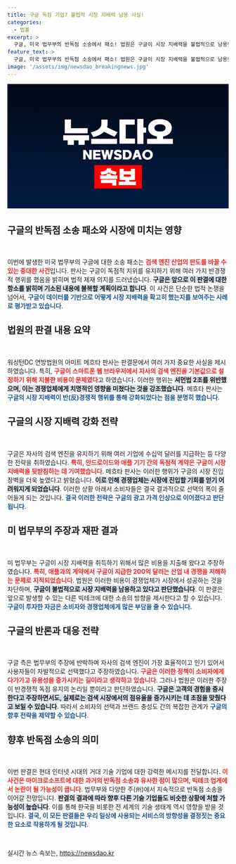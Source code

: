 ```yaml
---
title: 구글 독점 기업? 불법적 시장 지배력 남용 사실!
categories:
  - 법률
excerpt: >
  구글, 미국 법무부의 반독점 소송에서 패소! 법원은 구글이 시장 지배력을 불법적으로 남용했다고 판결하며, 검색 엔진 독점 논란이 다시 불거졌습니다. 구글의 미래는 어떻게 될까요?
feature_text: >
  구글, 미국 법무부의 반독점 소송에서 패소! 법원은 구글이 시장 지배력을 불법적으로 남용했다고 판결하며, 검색 엔진 독점 논란이 다시 불거졌습니다. 구글의 미래는 어떻게 될까요?
image: '/assets/img/newsdao_breakingnews.jpg'
---
```


<p><img src="/assets/img/newsdao_breakingnews.jpg" alt="pcversion 속보" /></p>

<h2 data-ke-size="size26">구글의 반독점 소송 패소와 시장에 미치는 영향</h2>

<p data-ke-size="size16">&nbsp;</p>

<p>이번에 발생한 미국 법무부의 구글에 대한 소송 패소는 <b><span style="color: #ee2323;">검색 엔진 산업의 판도를 바꿀 수 있는 중대한 사건</span></b>입니다. 판사는 구글이 독점적 지위를 유지하기 위해 여러 가지 반경쟁적 행위를 했음을 밝히며 법적 제재 의지를 드러냈습니다. <b><span style="background-color: #21538527;">구글은 앞으로 이 판결에 대한 항소를 밝히며 기소된 내용에 불복할 계획이라고 합니다</span></b>. 이 사건은 단순한 법적 논쟁을 넘어서, <b><span style="color: #1a5490;">구글이 데이터를 기반으로 어떻게 시장 지배력을 확고히 했는지를 보여주는 사례로 평가받고 있습니다</span></b>.</p>

<h2 data-ke-size="size26">법원의 판결 내용 요약</h2>

<p data-ke-size="size16">&nbsp;</p>

<p>워싱턴DC 연방법원의 아미트 메흐타 판사는 판결문에서 여러 가지 중요한 사실을 제시하였습니다. 특히, <b><span style="color: #ee2323;">구글이 스마트폰 웹 브라우저에서 자사의 검색 엔진을 기본값으로 설정하기 위해 지불한 비용이 문제였다</span></b>고 하였습니다. 이러한 행위는 <b><span style="background-color: #21538527;">셔먼법 2조를 위반했으며, 이는 경쟁업체에게 치명적인 영향을 미쳤다는 것을 강조했습니다</span></b>. 메흐타 판사는 <b><span style="color: #1a5490;">구글의 시장 지배력이 반(反)경쟁적 행위를 통해 강화되었다는 점을 분명히 했습니다</span></b>.</p>

<h2 data-ke-size="size26">구글의 시장 지배력 강화 전략</h2>

<p data-ke-size="size16">&nbsp;</p>

<p>구글은 자사의 검색 엔진을 유지하기 위해 여러 기업에 수십억 달러를 지급하는 등 다양한 전략을 취하였습니다. <b><span style="color: #ee2323;">특히, 안드로이드와 애플 기기 간의 독점적 계약은 구글이 시장 지배력을 뒷받침하는 데 기여했습니다</span></b>. 메흐타 판사는 이러한 행위가 구글의 시장 진입 장벽을 더욱 높였다고 밝혔습니다. <b><span style="background-color: #21538527;">이로 인해 경쟁업체는 시장에 진입할 기회를 얻기 어려워지게 되었습니다</span></b>. 이러한 상황 아래서 소비자들은 결국 결과적으로 선택의 폭이 줄어들게 되는 것입니다. <b><span style="color: #1a5490;">결국 이러한 전략은 구글의 광고 가격 인상으로 이어졌다고 판단됩니다</span></b>.</p>

<h2 data-ke-size="size26">미 법무부의 주장과 재판 결과</h2>

<p data-ke-size="size16">&nbsp;</p>

<p>미 법무부는 구글이 시장 지배력을 취득하기 위해서 많은 비용을 지출해 왔다고 주장하였습니다. <b><span style="color: #ee2323;">특히, 애플과의 계약에서 구글이 지급한 200억 달러는 산업 내 경쟁을 저해하는 문제로 지적되었습니다</span></b>. 법원은 이러한 비용이 경쟁업체가 시장에서 성공하는 것을 차단하며, <b><span style="background-color: #21538527;">구글이 불법적으로 시장 지배력을 남용하고 있다고 판단했습니다</span></b>. 이 판결은 앞으로 발생할 수 있는 다른 빅테크에 대한 소송의 방향을 제시한다고 할 수 있습니다. <b><span style="color: #1a5490;">구글이 투자한 자금은 소비자와 경쟁업체에게 많은 부담을 줄 수 있습니다</span></b>.</p>

<h2 data-ke-size="size26">구글의 반론과 대응 전략</h2>

<p data-ke-size="size16">&nbsp;</p>

<p>구글 측은 법무부의 주장에 반박하며 자사의 검색 엔진이 가장 효율적이고 인기 있어서 사용자들이 자발적으로 선택했다고 주장하였습니다. <b><span style="color: #ee2323;">구글은 이러한 정책이 소비자에게 다가가고 유용성을 증가시키는 길이라고 생각하고 있습니다</span></b>. 그러나 법원은 이러한 주장이 반경쟁적 독점 유지의 논리일 뿐이라고 판단하였습니다. <b><span style="background-color: #21538527;">구글은 고객의 경험을 중시한다고 주장하면서도, 실제로는 검색 시장에서의 점유율을 증가시키는 데 초점을 맞췄다고 보일 수 있습니다</span></b>. 따라서 소비자의 선택과 브랜드 충성도 간의 복잡한 관계가 <b><span style="color: #1a5490;">구글의 향후 전략을 제약할 수 있습니다</span></b>.</p>

<h2 data-ke-size="size26">향후 반독점 소송의 의미</h2>

<p data-ke-size="size16">&nbsp;</p>

<p>이번 판결은 현대 인터넷 시대의 거대 기술 기업에 대한 강력한 메시지를 전달합니다. <b><span style="color: #ee2323;">이 사건은 마이크로소프트에 대한 과거의 반독점 소송과 유사한 점이 많으며, 빅테크 업계에서 논란이 될 가능성이 큽니다</span></b>. 법무부와 다양한 주(州)에서 지속적으로 반독점 소송을 이어갈 전망입니다. <b><span style="background-color: #21538527;">판결의 결과에 따라 향후 다른 기술 기업들도 비슷한 상황에 처할 가능성이 높습니다</span></b>. 이를 통해 한국을 비롯한 전 세계의 기술 생태계 역시 영향을 받을 것입니다. <b><span style="color: #1a5490;">결국, 이 모든 판결들은 우리 일상에 사용되는 서비스의 방향성을 결정짓는 중요한 요소로 작용하게 될 것입니다</span></b>.</p>

<p data-ke-size="size16">&nbsp;</p>
실시간 뉴스 속보는, <a href="https://newsdao.kr" rel="dofollow">https://newsdao.kr</a>


